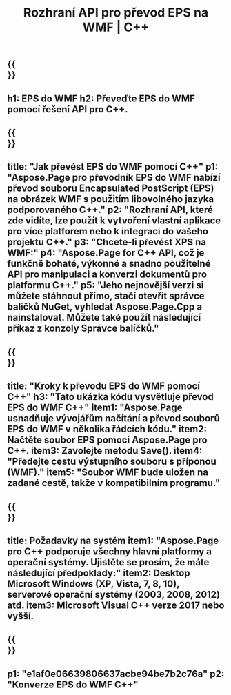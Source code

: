 ﻿---
translation: true
template: /_templates/_conversion-child-cpp.md
title: Rozhraní API pro převod EPS na WMF | C++
url: /cpp/conversion/eps-to-wmf/
description: Konverze EPS do WMF poskytované Aspose.Page pro C++ API řešení. Pracuje v C++ Runtime Environment pro Windows 32 bit, Windows 64 bit a Linux 64 bit.
informat: EPS
outformat: WMF
otherformats: XPS PS
---

{{<section banner>}}
---
h1: EPS do WMF
h2: Převeďte EPS do WMF pomocí řešení API pro C++.
---

{{<section overview>}}
---
title: "Jak převést EPS do WMF pomocí C++"
p1: "Aspose.Page pro převodník EPS do WMF nabízí převod souboru Encapsulated PostScript (EPS) na obrázek WMF s použitím libovolného jazyka podporovaného C++."
p2: "Rozhraní API, které zde vidíte, lze použít k vytvoření vlastní aplikace pro více platforem nebo k integraci do vašeho projektu C++."
p3: "Chcete-li převést XPS na WMF:"
p4: "Aspose.Page for C++ API, což je funkčně bohaté, výkonné a snadno použitelné API pro manipulaci a konverzi dokumentů pro platformu C++."
p5: "Jeho nejnovější verzi si můžete stáhnout přímo, stačí otevřít správce balíčků NuGet, vyhledat Aspose.Page.Cpp a nainstalovat. Můžete také použít následující příkaz z konzoly Správce balíčků."
---

{{<section feature1>}}
---
title: "Kroky k převodu EPS do WMF pomocí C++"
h3: "Tato ukázka kódu vysvětluje převod EPS do WMF C++"
item1: "Aspose.Page usnadňuje vývojářům načítání a převod souborů EPS do WMF v několika řádcích kódu."
item2: Načtěte soubor EPS pomocí Aspose.Page pro C++.
item3: Zavolejte metodu Save().
item4: "Předejte cestu výstupního souboru s příponou (WMF)."
item5: "Soubor WMF bude uložen na zadané cestě, takže v kompatibilním programu."
---

{{<section feature2>}}
---
title: Požadavky na systém
item1: "Aspose.Page pro C++ podporuje všechny hlavní platformy a operační systémy. Ujistěte se prosím, že máte následující předpoklady:"
item2: Desktop Microsoft Windows (XP, Vista, 7, 8, 10), serverové operační systémy (2003, 2008, 2012) atd.
item3: Microsoft Visual C++ verze 2017 nebo vyšší.
---

{{<section gist>}}
---
p1: "e1af0e06639806637acbe94be7b2c76a"
p2: "Konverze EPS do WMF C++"
---
